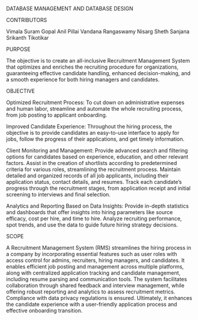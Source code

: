 DATABASE MANAGEMENT AND DATABASE DESIGN

CONTRIBUTORS

Vimala Suram
Gopal Anil Pillai
Vandana Rangaswamy
Nisarg Sheth
Sanjana Srikanth Tikotikar


PURPOSE

The objective is to create an all-inclusive Recruitment  Management System that optimizes and enriches the recruiting procedure for organizations, guaranteeing effective candidate handling, enhanced decision-making, and a smooth experience for both hiring managers and candidates.

OBJECTIVE

Optimized Recruitment Process:
To cut down on administrative expenses and human labor, streamline and automate the whole recruiting process, from job posting to applicant onboarding.

Improved Candidate Experience:
Throughout the hiring process, the objective is to provide candidates an easy-to-use interface to apply for jobs, follow the progress of their applications, and get timely information.

Client Monitoring and Management:
Provide advanced search and filtering options for candidates based on experience, education, and other relevant factors. Assist in the creation of shortlists according to predetermined criteria for various roles, streamlining the recruitment process.
Maintain detailed and organized records of all job applicants, including their application status, contact details, and resumes. Track each candidate’s progress through the recruitment stages, from application receipt and initial screening to interviews and final selection.

Analytics and Reporting Based on Data Insights:
Provide in-depth statistics and dashboards that offer insights into hiring parameters like source efficacy, cost per hire, and time to hire.
Analyze recruiting performance, spot trends, and use the data to guide future hiring strategy decisions.

SCOPE

A Recruitment Management System (RMS) streamlines the hiring process in a company by incorporating essential features such as user roles with access control for admins, recruiters, hiring managers, and candidates. It enables efficient job posting and management across multiple platforms, along with centralized application tracking and candidate management, including resume parsing and communication tools. The system facilitates collaboration through shared feedback and interview management, while offering robust reporting and analytics to assess recruitment metrics. Compliance with data privacy regulations is ensured. Ultimately, it enhances the candidate experience with a user-friendly application process and effective onboarding transition.


